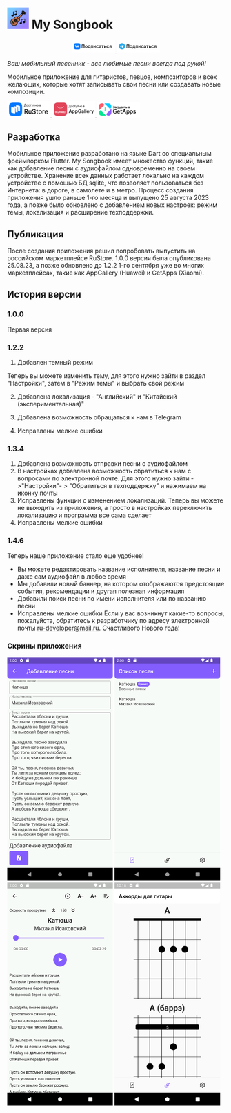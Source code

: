 # <img class="icon" src="assets/icon/my_songbook.png" alt="My Songbook" width="50"/> My Songbook

<p float="left" align="center">
<a href="https://vk.com/mysongbook01">
<img class="badges" src="assets/badges/VK.png" alt="VK Подписаться" width="100"/>
</a>
<a href="https://t.me/mysongbook01">
<img class="badges" src="assets/badges/Telegram.png" alt="Telegram Подписаться" width="100"/>
</a>
</p>


*Ваш мобильный песенник - все любимые песни всегда под рукой!*

Мобильное приложение для гитаристов, певцов, композиторов и всех желающих, которые хотят записывать свои песни или создавать новые композиции.

<p float="left">
<a href="https://apps.rustore.ru/app/ru.ru_developer.my_songbook">
<img class="icon" src="assets/badges/RuStore.png" alt="RuStore" width="100"/>
</a>
<a href="https://appgallery.huawei.com/app/C109087129">
<img class="icon" src="assets/badges/AppGallery.png" alt="AppGallery" width="100"/>
</a>
<a href="https://global.app.mi.com/details?lo=RU&la=en_US&id=ru.ru_developer.my_songbook.mi">
<img class="icon" src="assets/badges/GetApps.png" alt="GetApps" width="100"/>
</a>
</p>

## Разработка
Мобильное приложение разработано на языке Dart со специальным фреймворком Flutter. 
My Songbook имеет множество функций, такие как добавление песни с аудиофайлом одновременно на своем устройстве. Хранение всех данных работает локально на каждом устройстве с помощью БД sqlite, что позволяет пользоваться без Интернета: в дороге, в самолете и в метро.
Процесс создания приложения ушло раньше 1-го месяца и выпущено 25 августа 2023 года, а позже было обновлено с добавлением новых настроек: режим темы, локализация и расширение техподдержки.



## Публикация
После создания приложения решил попробовать выпустить на российском маркетплейсе RuStore. 1.0.0 версия была опубликована 25.08.23, а позже обновлено до 1.2.2 1-го сентября уже во многих маркетплейсах, такие как AppGallery (Huawei) и GetApps (Xiaomi).

## История версии

### 1.0.0

Первая версия

### 1.2.2

1. Добавлен темный режим

Теперь вы можете изменить тему, для этого нужно зайти в раздел "Настройки", затем в "Режим темы" и выбрать свой режим

2. Добавлена локализация - "Английский" и "Китайский (экспериментальная)"

3. Добавлена возможность обращаться к нам в Telegram

4. Исправлены мелкие ошибки

### 1.3.4

1. Добавлена возможность отправки песни с аудиофайлом
2. В настройках добавлена возможность обратиться к нам с вопросами по электронной почте. Для этого нужно зайти ->"Настройки"- > "Обратиться в техподдержку" и нажимаем на иконку почты
3. Исправлены функции с изменением локализаций. Теперь вы можете не выходить из приложения, а просто в настройках переключить локализацию и программа все сама сделает
4. Исправлены мелкие ошибки

### 1.4.6

Теперь наше приложение стало еще удобнее!
- Вы можете редактировать название исполнителя, название песни и даже сам аудиофайл в любое время
- Мы добавили новый баннер, на котором отображаются предстоящие события, рекомендации и другая полезная информация
- Добавили поиск песни по имени исполнителя или по названию песни
- Исправлены мелкие ошибки
Если у вас возникнут какие-то вопросы, пожалуйста, обратитесь к разработчику по адресу электронной почты ru-developer@mail.ru.
Счастливого Нового года!



### Скрины приложения

<p float="left" class="noselect">
<img src="flutter_03.png" alt="Создание песни с аудиофайлом" width="245"/>
<img src="flutter_04.png" alt="Список всех созданных песен" width="245"/>
<img src="flutter_05.png" alt="Просмотр песни с проигрывателем" width="245"/>
<img src="flutter_02.png" alt="Справочник аккордов для гитары" width="245"/>
</p>
